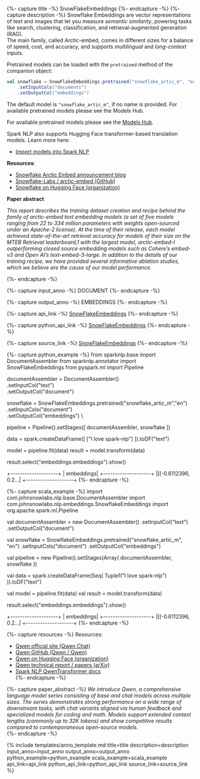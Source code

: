 {%- capture title -%} SnowFlakeEmbeddings {%- endcapture -%} 
{%- capture description -%} 
Snowflake Embeddings are vector representations of text and images that let you measure *semantic similarity*, powering tasks like search, clustering, classification, and retrieval-augmented generation (RAG).  
The main family, called Arctic-embed, comes in different sizes for a balance of speed, cost, and accuracy, and supports *multilingual* and *long-context* inputs.  

Pretrained models can be loaded with the `pretrained` method of the companion object:

```scala
val snowflake = SnowFlakeEmbeddings.pretrained("snowflake_artic_m", "en")
    .setInputCols("documents")
    .setOutputCol("embeddings")
```

The default model is `"snowflake_artic_m"`, if no name is provided. For available pretrained models please see the Models Hub. 

For available pretrained models please see the [Models Hub](https://sparknlp.org/models?annotator=SnowFlakeEmbeddings).

Spark NLP also supports Hugging Face transformer-based translation models. Learn more here:  
- [Import models into Spark NLP](https://github.com/JohnSnowLabs/spark-nlp/discussions/5669)

**Resources**:
- [Snowflake Arctic Embed announcement blog](https://www.snowflake.com/en/blog/introducing-snowflake-arctic-embed-snowflakes-state-of-the-art-text-embedding-family-of-models/)  
- [Snowflake-Labs / arctic-embed (GitHub)](https://github.com/Snowflake-Labs/arctic-embed)  
- [Snowflake on Hugging Face (organization)](https://huggingface.co/Snowflake)  

**Paper abstract**

*This report describes the training dataset creation and recipe behind the family of arctic-embed text embedding models (a set of five models ranging from 22 to 334 million parameters with weights open-sourced under an Apache-2 license). At the time of their release, each model achieved state-of-the-art retrieval accuracy for models of their size on the MTEB Retrieval leaderboard,1 with the largest model, arctic-embed-l outperforming closed source embedding models such as Cohere’s embed-v3 and Open AI’s text-embed-3-large. In addition to the details of our training recipe, we have provided several informative ablation studies, which we believe are the cause of our model performance.*

{%- endcapture -%}

{%- capture input_anno -%}
DOCUMENT
{%- endcapture -%}

{%- capture output_anno -%}
EMBEDDINGS
{%- endcapture -%}

{%- capture api_link -%}
[SnowFlakeEmbeddings](/api/com/johnsnowlabs/nlp/embeddings/SnowFlakeEmbeddings.html)
{%- endcapture -%}

{%- capture python_api_link -%}
[SnowFlakeEmbeddings](/api/python/reference/autosummary/sparknlp/annotator/embeddings/snowflake_embeddings/index.html)
{%- endcapture -%}

{%- capture source_link -%}
[SnowFlakeEmbeddings](https://github.com/JohnSnowLabs/spark-nlp/blob/master/src/main/scala/com/johnsnowlabs/nlp/embeddings/SnowFlakeEmbeddings.scala)
{%- endcapture -%}

{%- capture python_example -%}
from sparknlp.base import DocumentAssembler
from sparknlp.annotator import SnowFlakeEmbeddings
from pyspark.ml import Pipeline

documentAssembler = DocumentAssembler() \
  .setInputCol("text") \
  .setOutputCol("document")   

snowflake = SnowFlakeEmbeddings.pretrained("snowflake_artic_m","en") \
    .setInputCols("document") \
    .setOutputCol("embeddings") \

pipeline = Pipeline().setStages([
    documentAssembler,
    snowflake
])

data = spark.createDataFrame([
    ["I love spark-nlp"]
]).toDF("text")

model = pipeline.fit(data)
result = model.transform(data)

result.select("embeddings.embeddings").show()

+--------------------+
|          embeddings|
+--------------------+
|[[-0.6112396, 0.2...|
+--------------------+
{%- endcapture -%}

{%- capture scala_example -%}
import com.johnsnowlabs.nlp.base.DocumentAssembler
import com.johnsnowlabs.nlp.embeddings.SnowflakeEmbeddings
import org.apache.spark.ml.Pipeline

val documentAssembler = new DocumentAssembler()
  .setInputCol("text")
  .setOutputCol("document")

val snowflake = SnowflakeEmbeddings.pretrained("snowflake_artic_m", "en")
  .setInputCols("document")
  .setOutputCol("embeddings")

val pipeline = new Pipeline().setStages(Array(
  documentAssembler,
  snowflake
))

val data = spark.createDataFrame(Seq(
  Tuple1("I love spark-nlp")
)).toDF("text")

val model = pipeline.fit(data)
val result = model.transform(data)

result.select("embeddings.embeddings").show()

+--------------------+
|          embeddings|
+--------------------+
|[[-0.6112396, 0.2...|
+--------------------+
{%- endcapture -%}

{%- capture resources -%}
Resources:
- [Qwen official site (Qwen Chat)](https://qwen.ai/)  
- [Qwen GitHub (Qwen / Qwen)](https://github.com/QwenLM/Qwen)  
- [Qwen on Hugging Face (organization)](https://huggingface.co/Qwen)  
- [Qwen technical report / papers (arXiv)](https://arxiv.org/search/?query=Qwen&searchtype=all)  
- [Spark NLP QwenTransformer docs](https://sparknlp.org/api/python/reference/autosummary/sparknlp/annotator/seq2seq/qwen_transformer/index.html)  
{%- endcapture -%}

{%- capture paper_abstract -%}
*We introduce Qwen, a comprehensive language model series consisting of base and chat models across multiple sizes. The series demonstrates strong performance on a wide range of downstream tasks, with chat variants aligned via human feedback and specialized models for coding and math. Models support extended context lengths (commonly up to 32K tokens) and show competitive results compared to contemporaneous open-source models.*  
{%- endcapture -%}

{% include templates/anno_template.md
title=title
description=description
input_anno=input_anno
output_anno=output_anno
python_example=python_example
scala_example=scala_example
api_link=api_link
python_api_link=python_api_link
source_link=source_link
%}
